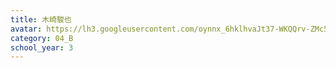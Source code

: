 ```yaml
---
title: 木崎駿也
avatar: https://lh3.googleusercontent.com/oynnx_6hklhvaJt37-WKQQrv-ZMc56qfCHKmY4ZQiGKiqUA0Mnw8J0uCVUXp_weibpt5AyNUNIQbypGp-29m4FY0wX_okx6BSGg-wnsEqxyhLGXzJRyg_Xb9zGprJrEJ7sqJdiG4Ut_pgskxLKp5ZEoTlikT8QcQX6bfYeMb_Rpt4ShJDDnsXvVxDZZ5mBeOJraoea3G3-fsTUTQxcJkS7FSj_IFW9P0nPQFMmhXxQhl0A0sseKzIrR7_Zw-qu7EuI2KpunjcdyQXtBnqMAoNceuv3rvbfmtrhn98xYAUrxz2yBNGJl5n315yyBZ0t_yuy3oKEK7NyjzanimVW5RdFrEEyLubf4Bs0jkQ2NU5OdVEQi_XKf7SH0_N7ZUKig2lgu7pKDNhKUKiGo3nE_eKOW9b4tGbMwvnisdBWL3NLzx9xD7SzXDQXZ0c_zQ1tOK1TmM3d7_f24HlJpbd6uI-gK-6uUFcm153juqyHP_yM7vHEKwE3TtbLnOS6XgkVWGBEhhHO7tYz3OpioiuJfymyhz17bgV1fBr8bVLjkBaiEbVCzGpLbh9UFd6D4nk3Txm-2MMghXqFlKviO6C2TPpJeGp5LUmxolU1E4jyXAs8GMlAxg8RMttpyyFz-VMb-myGrDH4SiKcDA8wceXhRZsCHBFosJJWdl4e_-292Znw=p-s300
category: 04_B
school_year: 3
---
```

